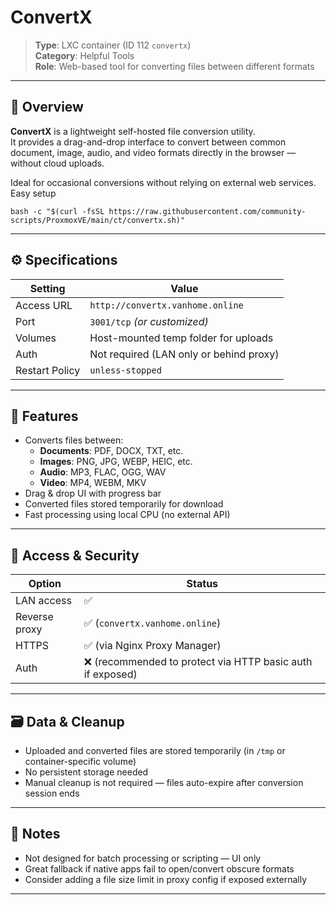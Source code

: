 # ConvertX

> **Type**: LXC container (ID 112 `convertx`)  
> **Category**: Helpful Tools  
> **Role**: Web-based tool for converting files between different formats

---

## 🧩 Overview

**ConvertX** is a lightweight self-hosted file conversion utility.  
It provides a drag-and-drop interface to convert between common document, image, audio, and video formats directly in the browser — without cloud uploads.

Ideal for occasional conversions without relying on external web services.
Easy setup
```
bash -c "$(curl -fsSL https://raw.githubusercontent.com/community-scripts/ProxmoxVE/main/ct/convertx.sh)"
```
---

## ⚙️ Specifications

| Setting         | Value                                |
|-----------------|--------------------------------------|
| Access URL      | `http://convertx.vanhome.online`     |
| Port            | `3001/tcp` *(or customized)*         |
| Volumes         | Host-mounted temp folder for uploads |
| Auth            | Not required (LAN only or behind proxy) |
| Restart Policy  | `unless-stopped`                     |

---

## 🔧 Features

- Converts files between:
  - **Documents**: PDF, DOCX, TXT, etc.
  - **Images**: PNG, JPG, WEBP, HEIC, etc.
  - **Audio**: MP3, FLAC, OGG, WAV
  - **Video**: MP4, WEBM, MKV
- Drag & drop UI with progress bar
- Converted files stored temporarily for download
- Fast processing using local CPU (no external API)

---

## 🔐 Access & Security

| Option       | Status |
|--------------|--------|
| LAN access   | ✅     |
| Reverse proxy | ✅ (`convertx.vanhome.online`) |
| HTTPS        | ✅ (via Nginx Proxy Manager) |
| Auth         | ❌ (recommended to protect via HTTP basic auth if exposed) |

---

## 🗃️ Data & Cleanup

- Uploaded and converted files are stored temporarily (in `/tmp` or container-specific volume)
- No persistent storage needed
- Manual cleanup is not required — files auto-expire after conversion session ends

---

## 📝 Notes

- Not designed for batch processing or scripting — UI only  
- Great fallback if native apps fail to open/convert obscure formats  
- Consider adding a file size limit in proxy config if exposed externally

---
